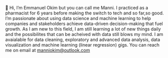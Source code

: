 👋 Hi, I’m Emmanuel Okim but you can call me Manni. I practiced as a pharmacist for 6 years before making the switch to tech and so far,so good. I’m passionate 
 about using data science and machine learning to help companies and stakeholders achieve data-driven decision-making that fuel growth. As I am new to this field, 
 I am still learning a lot of new things daily and the possibilites that can be acheived with data still blows my mind. I am avaialable for data cleaning, 
 exploratory and advanced data analysis, data visualization and machine learning (linear regression) gigs. You can reach me on email at manniokim@outlook.com



